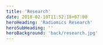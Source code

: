 ```yaml
---
title: 'Research'
date: 2018-02-10T11:52:18+07:00
heroHeading: 'Radiomics Research'
heroSubHeading: ''
heroBackground: 'back/research.jpg'
---
```

